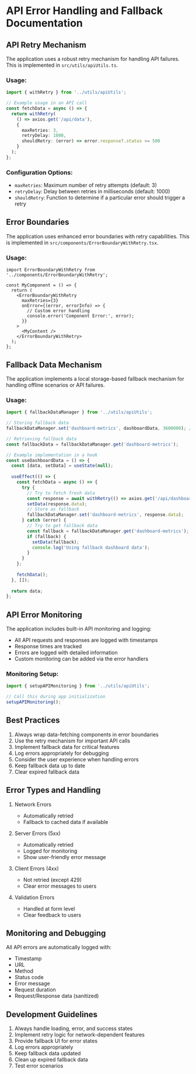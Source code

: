 # API Error Handling and Fallback Documentation

## API Retry Mechanism

The application uses a robust retry mechanism for handling API failures. This is implemented in `src/utils/apiUtils.ts`.

### Usage:

```typescript
import { withRetry } from '../utils/apiUtils';

// Example usage in an API call
const fetchData = async () => {
  return withRetry(
    () => axios.get('/api/data'),
    {
      maxRetries: 3,
      retryDelay: 1000,
      shouldRetry: (error) => error.response?.status >= 500
    }
  );
};
```

### Configuration Options:

- `maxRetries`: Maximum number of retry attempts (default: 3)
- `retryDelay`: Delay between retries in milliseconds (default: 1000)
- `shouldRetry`: Function to determine if a particular error should trigger a retry

## Error Boundaries

The application uses enhanced error boundaries with retry capabilities. This is implemented in `src/components/ErrorBoundaryWithRetry.tsx`.

### Usage:

```tsx
import ErrorBoundaryWithRetry from '../components/ErrorBoundaryWithRetry';

const MyComponent = () => {
  return (
    <ErrorBoundaryWithRetry
      maxRetries={3}
      onError={(error, errorInfo) => {
        // Custom error handling
        console.error('Component Error:', error);
      }}
    >
      <MyContent />
    </ErrorBoundaryWithRetry>
  );
};
```

## Fallback Data Mechanism

The application implements a local storage-based fallback mechanism for handling offline scenarios or API failures.

### Usage:

```typescript
import { fallbackDataManager } from '../utils/apiUtils';

// Storing fallback data
fallbackDataManager.set('dashboard-metrics', dashboardData, 3600000); // 1 hour expiry

// Retrieving fallback data
const fallbackData = fallbackDataManager.get('dashboard-metrics');

// Example implementation in a hook
const useDashboardData = () => {
  const [data, setData] = useState(null);
  
  useEffect(() => {
    const fetchData = async () => {
      try {
        // Try to fetch fresh data
        const response = await withRetry(() => axios.get('/api/dashboard'));
        setData(response.data);
        // Store as fallback
        fallbackDataManager.set('dashboard-metrics', response.data);
      } catch (error) {
        // Try to get fallback data
        const fallback = fallbackDataManager.get('dashboard-metrics');
        if (fallback) {
          setData(fallback);
          console.log('Using fallback dashboard data');
        }
      }
    };
    
    fetchData();
  }, []);
  
  return data;
};
```

## API Error Monitoring

The application includes built-in API monitoring and logging:

- All API requests and responses are logged with timestamps
- Response times are tracked
- Errors are logged with detailed information
- Custom monitoring can be added via the error handlers

### Monitoring Setup:

```typescript
import { setupAPIMonitoring } from '../utils/apiUtils';

// Call this during app initialization
setupAPIMonitoring();
```

## Best Practices

1. Always wrap data-fetching components in error boundaries
2. Use the retry mechanism for important API calls
3. Implement fallback data for critical features
4. Log errors appropriately for debugging
5. Consider the user experience when handling errors
6. Keep fallback data up to date
7. Clear expired fallback data

## Error Types and Handling

1. Network Errors
   - Automatically retried
   - Fallback to cached data if available
   
2. Server Errors (5xx)
   - Automatically retried
   - Logged for monitoring
   - Show user-friendly error message
   
3. Client Errors (4xx)
   - Not retried (except 429)
   - Clear error messages to users
   
4. Validation Errors
   - Handled at form level
   - Clear feedback to users

## Monitoring and Debugging

All API errors are automatically logged with:
- Timestamp
- URL
- Method
- Status code
- Error message
- Request duration
- Request/Response data (sanitized)

## Development Guidelines

1. Always handle loading, error, and success states
2. Implement retry logic for network-dependent features
3. Provide fallback UI for error states
4. Log errors appropriately
5. Keep fallback data updated
6. Clean up expired fallback data
7. Test error scenarios

